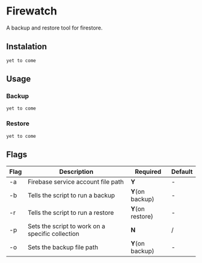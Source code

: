 # Firewatch
A backup and restore tool for firestore.

## Instalation
	yet to come

## Usage
### Backup
	yet to come
### Restore
	yet to come

## Flags
| Flag | Description | Required | Default |
| ---- | ----------- | -------- | ------- |
| -a   | Firebase service account file path | **Y** | - |
| -b   | Tells the script to run a backup | **Y**(on backup) | - |
| -r   | Tells the script to run a restore | **Y**(on restore) | - |
| -p   | Sets the script to work on a specific collection | **N** | / |
| -o   | Sets the backup file path | **Y**(on backup) | - |